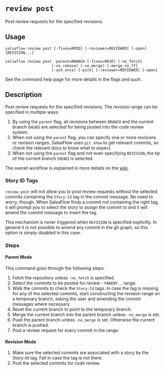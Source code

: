 # `review post` #

Post review requests for the specified revisions.

## Usage ##

```
salsaflow review post [-fixes=RRID] [-reviewer=REVIEWER] [-open] [REVISION...]

salsaflow review post -parent=BRANCH [-fixes=RRID] [-no_fetch]
                     [-no_rebase] [-no_merge] [-merge_no_ff]
                     [-ask_once] [-pick] [-reviewer=REVIEWER] [-open]
```

See the command help page for more details in the flags and such.

## Description ##

Post review requests for the specified revisions. The revision range can be
specified in multiple ways:

1. By using the `parent` flag, all revisions between `BRANCH` and the current
   branch (`HEAD`) are selected for being posted into the code review system.
2. When not using the `parent` flag, you can specify one or more revisions
   or revision ranges. SalsaFlow uses `git show` to get relevant commits,
   so check the relevant docs to know what to expect.
3. When not using the `parent` flag and not even specifying `REVISION`,
   the tip of the current branch (`HEAD`) is selected.

The overall workflow is explained in more details on the
[wiki](https://github.com/salsaflow/salsaflow/wiki/SalsaFlow-Workflow).

### Story ID Tags ###

`review post` will not allow you to post review requests without the selected
commits containing the `Story-Id` tag in the commit message. No need to worry,
though. When SalsaFlow finds a commit not containing the right tag, it will
prompt you to select the story to assign the commit to and it will amend
the commit message to insert the tag.

This mechanism is never triggered when `REVISION` is specified explicitly.
In general it is not possible to amend any commit in the git graph, so this
option is simply disabled in this case.

### Steps ###

#### Parent Mode ####

This command goes through the following steps:

1. Fetch the repository unless `-no_fetch` is specified.
2. Select the commits to be posted for review - `PARENT..` range.
3. Walk the commits to check the `Story-Id` tags. In case the tag is missing
   for any of the selected commits, start constructing the revision range on
   a temporary branch, asking the user and amending the commit messages where
   necessary.
4. Reset the current branch to point to the temporary branch.
5. Merge the current branch into the parent branch unless `-no_merge` is set.
6. Push the parent branch unless `-no_merge` is set.
   Otherwise the current branch is pushed.
5. Post a review request for every commit in the range.

#### Revision Mode ####

1. Make sure the selected commits are associated with a story by the Story-Id
   tag. Fail in case the tag is not there.
2. Post the selected commits for code review.
